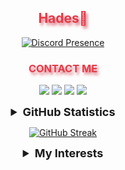 <h2 align="center" style="color:#e63946;text-shadow: 3px 4px 4px rgba(205, 50, 70, 0.7);">Hades🤠</h2>

<div align="center">

[![Discord Presence](https://lanyard-profile-readme.vercel.app/api/714772292726685737)](https://discord.com/users/714772292726685737)
</div>

<h3 align="center" style="color:#e63946;text-shadow: 3px 4px 4px rgba(205, 50, 70, 0.7);">CONTACT ME</h3>
<p align="center">
<a href="https://www.instagram.com/benfbihades/" target"blank_"><img src="https://img.shields.io/badge/INSTAGRAM%20-DC3175.svg?&style=for-the-badge&logo=instagram&logoColor=white"></a>
<a href="https://discord.com/users/714772292726685737" target"blank_"><img src="https://img.shields.io/badge/discord%20-7289DA.svg?&style=for-the-badge&logo=discord&logoColor=white"></a>
<a href="https://steamcommunity.com/id/fbihades/" target"blank_"><img src="https://img.shields.io/badge/steam%20-171a21.svg?&style=for-the-badge&logo=steam&logoColor=white"></a>
<a href="https://open.spotify.com/user/bgk3g3euxme32okcl7n89pfji?si=bc776797594d4a5a" target"blank_"><img src="https://img.shields.io/badge/Spotify%20-1ed760.svg?&style=for-the-badge&logo=spotify&logoColor=white"></a>

<br>
</p>

<details align="center">
  <summary style="font-weight: bold; font-size: 18px">GitHub Statistics</summary>
<img src="https://github-readme-stats.vercel.app/api?username=tunahankt&show_icons=true&theme=midnight-purple" width="%100" height="150px" alt="stats" />
<img src="https://github-readme-stats.vercel.app/api/top-langs/?username=tunahankt&layout=compact&theme=midnight-purple" width="%100" height="150px" alt="stats" />
</details>



<div align="center">

  
  
  [![GitHub Streak](http://github-readme-streak-stats.herokuapp.com?user=tunahankt&theme=midnight-purple&date_format=M%20j%5B%2C%20Y%5D)](https://git.io/streak-stats)

  
  
  
  <div/>



<details align="center">
  <summary style="font-weight: bold; font-size: 18px">My Interests</summary>
 <code><img height="30" src="https://raw.githubusercontent.com/github/explore/80688e429a7d4ef2fca1e82350fe8e3517d3494d/topics/javascript/javascript.png"></code>
   <code><img height="30" src="https://raw.githubusercontent.com/github/explore/80688e429a7d4ef2fca1e82350fe8e3517d3494d/topics/python/python.png"></code>
   <code><img height="30" src="https://raw.githubusercontent.com/github/explore/80688e429a7d4ef2fca1e82350fe8e3517d3494d/topics/html/html.png"></code>
</code>
</details>
<br>
